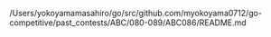 /Users/yokoyamamasahiro/go/src/github.com/myokoyama0712/go-competitive/past_contests/ABC/080-089/ABC086/README.md
